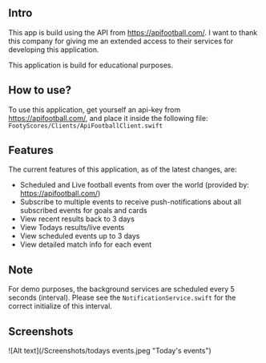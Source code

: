 
## Intro ##
This app is build using the API from https://apifootball.com/. I want to thank this company for giving me an extended access to their services for developing this application.

This application is build for educational purposes.

## How to use? ##
To use this application, get yourself an api-key from https://apifootball.com/, and place it inside the following file:
```FootyScores/Clients/ApiFootballClient.swift```

## Features ##
The current features of this application, as of the latest changes, are:

- Scheduled and Live football events from over the world (provided by: https://apifootball.com/)
- Subscribe to multiple events to receive push-notifications about all subscribed events for goals and cards
- View recent results back to 3 days
- View Todays results/live events
- View scheduled events up to 3 days
- View detailed match info for each event

## Note ##
For demo purposes, the background services are scheduled every 5 seconds (interval). Please see the ```NotificationService.swift``` for the correct initialize of this interval.

## Screenshots ##
![Alt text](/Screenshots/todays events.jpeg "Today's events")

